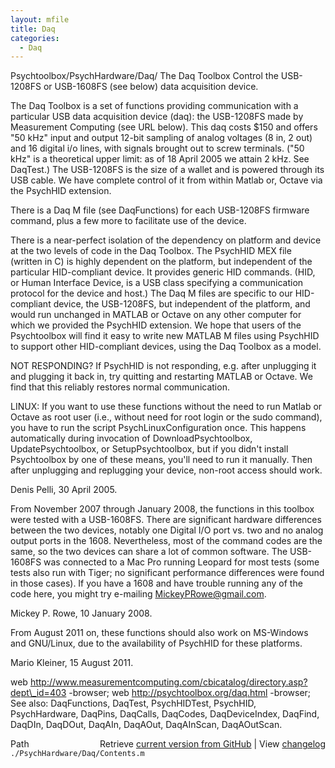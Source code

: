 ```yaml
---
layout: mfile
title: Daq
categories:
  - Daq
---
```


Psychtoolbox/PsychHardware/Daq/
The Daq Toolbox
Control the USB\-1208FS or USB\-1608FS \(see below\) data acquisition device.

The Daq Toolbox is a set of functions providing communication with
a particular USB data acquisition device \(daq\): the USB\-1208FS made by
Measurement Computing \(see URL below\). This daq costs $150 and offers "50
kHz" input and output 12\-bit sampling of analog voltages \(8 in, 2 out\)
and 16 digital i/o lines, with signals brought out to screw terminals.
\("50 kHz" is a theoretical upper limit: as of 18 April 2005 we attain 2
kHz. See DaqTest.\) The USB\-1208FS is the size of a wallet and is powered
through its USB cable. We have complete control of it from within Matlab or,
Octave via the PsychHID extension.

There is a Daq M file \(see DaqFunctions\) for each USB\-1208FS firmware
command, plus a few more to facilitate use of the device.

There is a near\-perfect isolation of the dependency on platform and
device at the two levels of code in the Daq Toolbox. The PsychHID MEX
file \(written in C\) is highly dependent on the platform, but
independent of the particular HID\-compliant device. It provides generic
HID commands. \(HID, or Human Interface Device, is a USB class specifying
a communication protocol for the device and host.\) The Daq M files are
specific to our HID\-compliant device, the USB\-1208FS, but independent of
the platform, and would run unchanged in MATLAB or Octave on any other
computer for which we provided the PsychHID extension. We hope that users
of the Psychtoolbox will find it easy to write new MATLAB M files
using PsychHID to support other HID\-compliant devices, using the Daq
Toolbox as a model.

NOT RESPONDING? If PsychHID is not responding, e.g. after unplugging it
and plugging it back in, try quitting and restarting MATLAB or Octave.
We find that this reliably restores normal communication.

LINUX: If you want to use these functions without the need to run
Matlab or Octave as root user \(i.e., without need for root login or the
sudo command\), you have to run the script PsychLinuxConfiguration once.
This happens automatically during invocation of DownloadPsychtoolbox,
UpdatePsychtoolbox, or SetupPsychtoolbox, but if you didn't install
Psychtoolbox by one of these means, you'll need to run it manually.
Then after unplugging and replugging your device, non\-root access should
work.

Denis Pelli, 30 April 2005.

From November 2007 through January 2008, the functions in this toolbox
were tested with a USB\-1608FS.  There are significant hardware
differences between the two devices, notably one Digital I/O port vs. two
and no analog output ports in the 1608.  Nevertheless, most of the
command codes are the same, so the two devices can share a lot of common
software.  The USB\-1608FS was connected to a Mac Pro running Leopard for
most tests \(some tests also run with Tiger; no significant performance
differences were found in those cases\).  If you have a 1608 and have
trouble running any of the code here, you might try e\-mailing
MickeyPRowe@gmail.com.

Mickey P. Rowe, 10 January 2008.

From August 2011 on, these functions should also work on MS\-Windows and
GNU/Linux, due to the availability of PsychHID for these platforms.

Mario Kleiner, 15 August 2011.


web http://www.measurementcomputing.com/cbicatalog/directory.asp?dept\_id=403 \-browser;
web http://psychtoolbox.org/daq.html \-browser;
See also: DaqFunctions, DaqTest, PsychHIDTest, PsychHID,
PsychHardware, DaqPins, DaqCalls, DaqCodes,
DaqDeviceIndex, DaqFind, DaqDIn, DaqDOut, DaqAIn, DaqAOut, DaqAInScan, DaqAOutScan.


<div class="code_header" style="text-align:right;">
  <span style="float:left;">Path&nbsp;&nbsp;</span> <span class="counter">Retrieve <a href=
  "https://raw.github.com/Psychtoolbox-3/Psychtoolbox-3/beta/./PsychHardware/Daq/Contents.m">current version from GitHub</a> | View <a href=
  "https://github.com/Psychtoolbox-3/Psychtoolbox-3/commits/beta/./PsychHardware/Daq/Contents.m">changelog</a></span>
</div>
<div class="code">
  <code>./PsychHardware/Daq/Contents.m</code>
</div>
